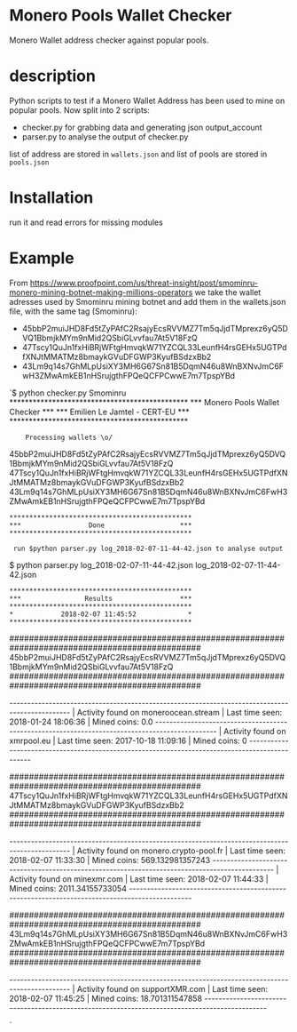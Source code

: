 # Monero Pools Wallet Checker
Monero Wallet address checker against popular pools.

# description
Python scripts to test if a Monero Wallet Address has been used to mine on popular pools.
Now split into 2 scripts:
 - checker.py for grabbing data and generating json output_account
 - parser.py to analyse the output of checker.py

list of address are stored in `wallets.json` and list of pools are stored in `pools.json`

# Installation
run it and read errors for missing modules

# Example
From https://www.proofpoint.com/us/threat-insight/post/smominru-monero-mining-botnet-making-millions-operators we take the wallet adresses used by Smominru mining botnet and add them in the wallets.json file, with the same tag (Smominru):

 * 45bbP2muiJHD8Fd5tZyPAfC2RsajyEcsRVVMZ7Tm5qJjdTMprexz6yQ5DVQ1BbmjkMYm9nMid2QSbiGLvvfau7At5V18FzQ
 * 47Tscy1QuJn1fxHiBRjWFtgHmvqkW71YZCQL33LeunfH4rsGEHx5UGTPdfXNJtMMATMz8bmaykGVuDFGWP3KyufBSdzxBb2
 * 43Lm9q14s7GhMLpUsiXY3MH6G67Sn81B5DqmN46u8WnBXNvJmC6FwH3ZMwAmkEB1nHSrujgthFPQeQCFPCwwE7m7TpspYBd

`$ python checker.py Smominru
	**********************************************
	***      Monero Pools Wallet Checker       ***
	***      Emilien Le Jamtel - CERT-EU       ***
	**********************************************

		Processing wallets \o/
45bbP2muiJHD8Fd5tZyPAfC2RsajyEcsRVVMZ7Tm5qJjdTMprexz6yQ5DVQ1BbmjkMYm9nMid2QSbiGLvvfau7At5V18FzQ
47Tscy1QuJn1fxHiBRjWFtgHmvqkW71YZCQL33LeunfH4rsGEHx5UGTPdfXNJtMMATMz8bmaykGVuDFGWP3KyufBSdzxBb2
43Lm9q14s7GhMLpUsiXY3MH6G67Sn81B5DqmN46u8WnBXNvJmC6FwH3ZMwAmkEB1nHSrujgthFPQeQCFPCwwE7m7TpspYBd


	**********************************************
	***                 Done                   ***
	**********************************************

	 run $python parser.py log_2018-02-07-11-44-42.json to analyse output

   $ python parser.py log_2018-02-07-11-44-42.json
   log_2018-02-07-11-44-42.json

   	**********************************************
   	***                Results                 ***
   	**********************************************
   	*            2018-02-07 11:45:52             *
   	**********************************************
   ###############################################################################################
   45bbP2muiJHD8Fd5tZyPAfC2RsajyEcsRVVMZ7Tm5qJjdTMprexz6yQ5DVQ1BbmjkMYm9nMid2QSbiGLvvfau7At5V18FzQ
   ###############################################################################################

   *-----------------------------------------------------------------------------------------------*
   | Activity found on moneroocean.stream
   | Last time seen: 2018-01-24 18:06:36
   | Mined coins: 0.0
   *-----------------------------------------------------------------------------------------------*
   | Activity found on xmrpool.eu
   | Last time seen: 2017-10-18 11:09:16
   | Mined coins: 0
   *-----------------------------------------------------------------------------------------------*

   ###############################################################################################
   47Tscy1QuJn1fxHiBRjWFtgHmvqkW71YZCQL33LeunfH4rsGEHx5UGTPdfXNJtMMATMz8bmaykGVuDFGWP3KyufBSdzxBb2
   ###############################################################################################

   *-----------------------------------------------------------------------------------------------*
   | Activity found on monero.crypto-pool.fr
   | Last time seen: 2018-02-07 11:33:30
   | Mined coins: 569.132981357243
   *-----------------------------------------------------------------------------------------------*
   | Activity found on minexmr.com
   | Last time seen: 2018-02-07 11:44:33
   | Mined coins: 2011.34155733054
   *-----------------------------------------------------------------------------------------------*

   ###############################################################################################
   43Lm9q14s7GhMLpUsiXY3MH6G67Sn81B5DqmN46u8WnBXNvJmC6FwH3ZMwAmkEB1nHSrujgthFPQeQCFPCwwE7m7TpspYBd
   ###############################################################################################

   *-----------------------------------------------------------------------------------------------*
   | Activity found on supportXMR.com
   | Last time seen: 2018-02-07 11:45:25
   | Mined coins: 18.701311547858
   *-----------------------------------------------------------------------------------------------*


`
